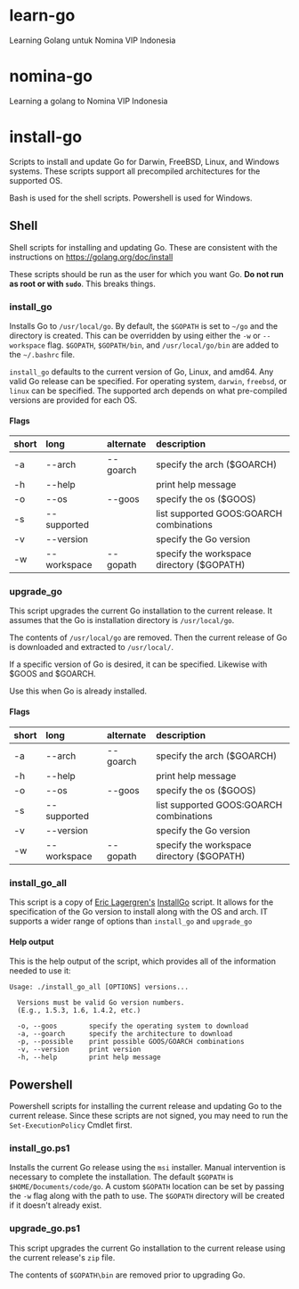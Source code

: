 # learn-go
Learning Golang untuk Nomina VIP Indonesia

# nomina-go
Learning a golang to Nomina VIP Indonesia

# install-go
Scripts to install and update Go for Darwin, FreeBSD, Linux, and Windows systems. These scripts support all precompiled architectures for the supported OS.

Bash is used for the shell scripts. Powershell is used for Windows.

## Shell
Shell scripts for installing and updating Go.  These are consistent with the instructions on https://golang.org/doc/install

These scripts should be run as the user for which you want Go.  __Do not run as root or with `sudo`__.  This breaks things.

### install_go
Installs Go to `/usr/local/go`.  By default, the `$GOPATH` is set to `~/go` and the directory is created.  This can be overridden by using either the `-w` or `--workspace` flag. `$GOPATH`, `$GOPATH/bin`, and  `/usr/local/go/bin` are added to the `~/.bashrc` file.

`install_go` defaults to the current version of Go, Linux, and amd64. Any valid Go release can be specified. For operating system, `darwin`, `freebsd`, or `linux` can be specified. The supported arch depends on what pre-compiled versions are provided for each OS.

#### Flags
short|long|alternate|description  
:--|:--|:--|:--  
-a|--arch|--goarch|specify the arch ($GOARCH)  
-h|--help||print help message  
-o|--os|--goos|specify the os ($GOOS)  
-s|--supported||list supported GOOS:GOARCH combinations  
-v|--version||specify the Go version  
-w|--workspace|--gopath|specify the workspace directory ($GOPATH)  

### upgrade_go
This script upgrades the current Go installation to the current release.  It assumes that the Go is installation directory is `/usr/local/go`.

The contents of `/usr/local/go` are removed.  Then the current release of Go is downloaded and extracted to `/usr/local/`.

If a specific version of Go is desired, it can be specified. Likewise with $GOOS and $GOARCH.

Use this when Go is already installed.

#### Flags
short|long|alternate|description  
:--|:--|:--|:--  
-a|--arch|--goarch|specify the arch ($GOARCH)  
-h|--help||print help message  
-o|--os|--goos|specify the os ($GOOS)  
-s|--supported||list supported GOOS:GOARCH combinations  
-v|--version||specify the Go version  
-w|--workspace|--gopath|specify the workspace directory ($GOPATH)  

### install_go_all
This script is a copy of [Eric Lagergren's](https://github.com/EricLagergren) [InstallGo](https://gist.github.com/EricLagergren/ddea0f327d38f8c3a918) script.  It allows for the specification of the Go version to install along with the OS and arch. IT supports a wider range of options than `install_go` and `upgrade_go`

#### Help output
This is the help output of the script, which provides all of the information needed to use it:

```
Usage: ./install_go_all [OPTIONS] versions...

  Versions must be valid Go version numbers.
  (E.g., 1.5.3, 1.6, 1.4.2, etc.)

  -o, --goos        specify the operating system to download
  -a, --goarch      specify the architecture to download
  -p, --possible    print possible GOOS/GOARCH combinations
  -v, --version     print version
  -h, --help        print help message

```

## Powershell
Powershell scripts for installing the current release and updating Go to the current release. Since these scripts are not signed, you may need to run the `Set-ExecutionPolicy` Cmdlet first.

### install_go.ps1
Installs the current Go release using the `msi` installer.  Manual intervention is necessary to complete the installation.  The default `$GOPATH` is `$HOME/Documents/code/go`.  A custom `$GOPATH` location can be set by passing the `-w` flag along with the path to use.  The `$GOPATH` directory will be created if it doesn't already exist.

### upgrade_go.ps1
This script upgrades the current Go installation to the current release using the current release's `zip` file.

The contents of `$GOPATH\bin` are removed prior to upgrading Go.
